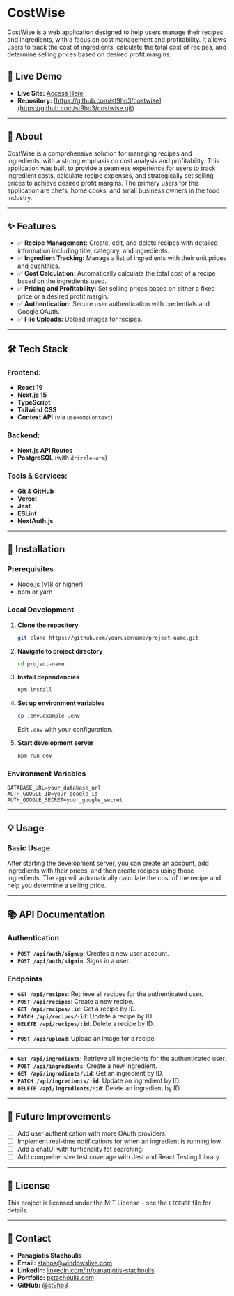 # CostWise

CostWise is a web application designed to help users manage their recipes and ingredients, with a focus on cost management and profitability. It allows users to track the cost of ingredients, calculate the total cost of recipes, and determine selling prices based on desired profit margins.

## 🚀 Live Demo

  * **Live Site:** [Access Here](https://chat-agent-rosy.vercel.app/)
  * **Repository:** [https://github.com/st9ho3/costwise](https://github.com/st9ho3/costwise.git)


-----

## 🎯 About

CostWise is a comprehensive solution for managing recipes and ingredients, with a strong emphasis on cost analysis and profitability. This application was built to provide a seamless experience for users to track ingredient costs, calculate recipe expenses, and strategically set selling prices to achieve desired profit margins. The primary users for this application are chefs, home cooks, and small business owners in the food industry.

-----

## ✨ Features

  * ✅ **Recipe Management:** Create, edit, and delete recipes with detailed information including title, category, and ingredients.
  * ✅ **Ingredient Tracking:** Manage a list of ingredients with their unit prices and quantities.
  * ✅ **Cost Calculation:** Automatically calculate the total cost of a recipe based on the ingredients used.
  * ✅ **Pricing and Profitability:** Set selling prices based on either a fixed price or a desired profit margin.
  * ✅ **Authentication:** Secure user authentication with credentials and Google OAuth.
  * ✅ **File Uploads:** Upload images for recipes.

-----

## 🛠️ Tech Stack

### Frontend:

  * **React 19**
  * **Next.js 15**
  * **TypeScript**
  * **Tailwind CSS**
  * **Context API** (via `useHomeContext`)

### Backend:

  * **Next.js API Routes**
  * **PostgreSQL** (with `drizzle-orm`)

### Tools & Services:

  * **Git & GitHub**
  * **Vercel**
  * **Jest**
  * **ESLint**
  * **NextAuth.js**

-----

## 🚀 Installation

### Prerequisites

  * Node.js (v18 or higher)
  * npm or yarn

### Local Development

1.  **Clone the repository**

    ```bash
    git clone https://github.com/yourusername/project-name.git
    ```

2.  **Navigate to project directory**

    ```bash
    cd project-name
    ```

3.  **Install dependencies**

    ```bash
    npm install
    ```

4.  **Set up environment variables**

    ```bash
    cp .env.example .env
    ```

    Edit `.env` with your configuration.

5.  **Start development server**

    ```bash
    npm run dev
    ```

### Environment Variables

```
DATABASE_URL=your_database_url
AUTH_GOOGLE_ID=your_google_id
AUTH_GOOGLE_SECRET=your_google_secret
```

-----

## 💡 Usage

### Basic Usage

After starting the development server, you can create an account, add ingredients with their prices, and then create recipes using those ingredients. The app will automatically calculate the cost of the recipe and help you determine a selling price.

-----

## 📚 API Documentation

### Authentication

  * **`POST /api/auth/signup`**: Creates a new user account.
  * **`POST /api/auth/signin`**: Signs in a user.

### Endpoints

  * **`GET /api/recipes`**: Retrieve all recipes for the authenticated user.
  * **`POST /api/recipes`**: Create a new recipe.
  * **`GET /api/recipes/:id`**: Get a recipe by ID.
  * **`PATCH /api/recipes/:id`**: Update a recipe by ID.
  * **`DELETE /api/recipes/:id`**: Delete a recipe by ID.
  * 
  * **`POST /api/upload`**: Upload an image for a recipe.

 ----
    
  * **`GET /api/ingredients`**: Retrieve all ingredients for the authenticated user.
  * **`POST /api/ingredients`**: Create a new ingredient.
  * **`GET /api/ingredients/:id`**: Get an ingredient by ID.
  * **`PATCH /api/ingredients/:id`**: Update an ingredient by ID.
  * **`DELETE /api/ingredients/:id`**: Delete an ingredient by ID.
  

-----

## 🚧 Future Improvements

  * [ ] Add user authentication with more OAuth providers.
  * [ ] Implement real-time notifications for when an ingredient is running low.
  * [ ] Add a chatUI with funtionality fot searching.
  * [ ] Add comprehensive test coverage with Jest and React Testing Library.

-----


## 📄 License

This project is licensed under the MIT License - see the `LICENSE` file for details.

-----

## 👤 Contact

  * **Panagiotis Stachoulis**
  * **Email:** stahos@windowslive.com
  * **LinkedIn:** [linkedin.com/in/panagiotis-stachoulis](https://www.linkedin.com/in/panagiotis-stachoulis-586605291?lipi=urn%3Ali%3Apage%3Ad_flagship3_profile_view_base_contact_details%3B1QZJsuE%2FQxWX7HDghoh9yQ%3D%3D)
  * **Portfolio:** [pstachoulis.com](https://pstachoulis.com/)
  * **GitHub:** [@st9ho3](https://github.com/st9ho3)
